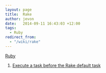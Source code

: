 ```yaml
---
layout: page
title:  Rake
author: jevon
date:   2014-09-11 16:43:03 +12:00
tags:
  - Ruby
redirect_from:
  - "/wiki/rake"
---
```


[Ruby](ruby.md)

1. [Execute a task before the Rake default task](execute-a-task-before-the-rake-default-task.md)
